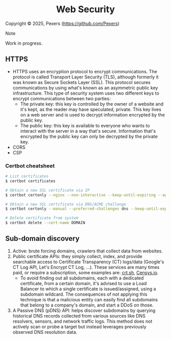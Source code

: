 <h1 align='center'>Web Security</h1>

Copyright &copy; 2025, Pexers (https://github.com/Pexers)

> [!NOTE]
> Work in progress.

## HTTPS
- HTTPS uses an encryption protocol to encrypt communications. The protocol is called Transport Layer Security (TLS), although formerly it was known as Secure Sockets Layer (SSL). This protocol secures communications by using what's known as an asymmetric public key infrastructure. This type of security system uses two different keys to encrypt communications between two parties:
    - The private key: this key is controlled by the owner of a website and it's kept, as the reader may have speculated, private. This key lives on a web server and is used to decrypt information encrypted by the public key.
    - The public key: this key is available to everyone who wants to interact with the server in a way that's secure. Information that's encrypted by the public key can only be decrypted by the private key.
- CORS
- CSP

### Certbot cheatsheet
```sh
# List certificates
$ certbot certificates

# Obtain a new SSL certificate via IP
$ certbot certonly --nginx --non-interactive --keep-until-expiring --agree-tos --no-eff-email --email EMAIL --domain DOMAIN_1 --domain DOMAIN_2

# Obtain a new SSL certificate via DNS/ACME challenge
$ certbot certonly --manual --preferred-challenges dns --keep-until-expiring --agree-tos --no-eff-email --email EMAIL --domain DOMAIN_1

# Delete certificate from system
$ certbot delete --cert-name DOMAIN
```

## Sub-domain discovery
1. Active: brute forcing domains, crawlers that collect data from websites.
2. Public certificate APIs: they simply collect, index, and provide searchable access to Certificate Transparency (CT) logs/data (Google's CT Log API, Let's Encrypt CT Log, ...). These services are many times paid, or require a subscription, some examples are: [crt.sh](https://crt.sh/), [Censys.io](https://censys.io/).
    - To avoid finding out all subdomains, each with a dedicated certificate, from a certain domain, it's advised to use a Load Balancer to which a single certificate is issued/assigned, using a subdomain wildcard. The consequences of not applying this technique is that a malicious entity can easily find all subdomains that belong to a company's domain, and start a DDoS on those.
3. A Passive DNS (pDNS) API: helps discover subdomains by querying historical DNS records collected from various sources like DNS resolvers, sensors, and network traffic logs. This method does not actively scan or probe a target but instead leverages previously observed DNS resolution data.
